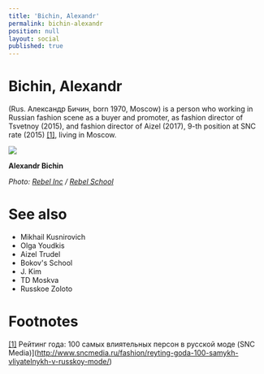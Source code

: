 ```yaml
---
title: 'Bichin, Alexandr'
permalink: bichin-alexandr
position: null
layout: social
published: true
---
```


# Bichin, Alexandr

(Rus. Александр Бичин, born 1970, Moscow) is a person who working in Russian fashion scene as a buyer and promoter, as fashion director of Tsvetnoy (2015), and fashion director of Aizel (2017), 9-th position at SNC rate (2015) <span id="a1">[\[1\]](#f1)</span>, living in Moscow.

![](http://rebelschool.ru/wp-content/uploads/2016/08/WF7A3228-1.jpg)

**Alexandr Bichin**

*Photo: [Rebel Inc](index) / [Rebel School](http://rebelschool.ru/portfolio/bichin/)*

# See also

+ Mikhail Kusnirovich
+ Olga Youdkis
+ Aizel Trudel
+ Bokov's School
+ J. Kim
+ TD Moskva
+ Russkoe Zoloto

# Footnotes

[[1]](#a1) <span id="f1"></span> Рейтинг года: 100 самых влиятельных персон в русской моде (SNC Media)](http://www.sncmedia.ru/fashion/reyting-goda-100-samykh-vliyatelnykh-v-russkoy-mode/)

